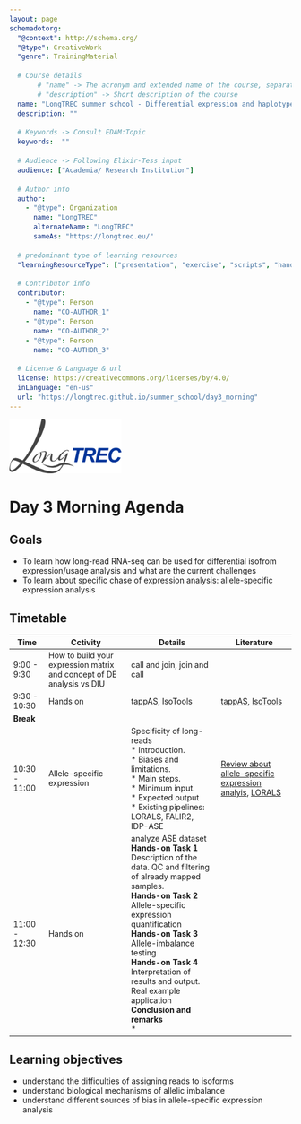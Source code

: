 ```yaml
---
layout: page
schemadotorg:
  "@context": http://schema.org/
  "@type": CreativeWork
  "genre": TrainingMaterial

  # Course details
       # "name" -> The acronym and extended name of the course, separated by " - "
       # "description" -> Short description of the course
  name: "LongTREC summer school - Differential expression and haplotype analysis using long reads"
  description: ""

  # Keywords -> Consult EDAM:Topic
  keywords:  ""

  # Audience -> Following Elixir-Tess input
  audience: ["Academia/ Research Institution"]

  # Author info
  author:
    - "@type": Organization
      name: "LongTREC"
      alternateName: "LongTREC"
      sameAs: "https://longtrec.eu/"

  # predominant type of learning resources
  "learningResourceType": ["presentation", "exercise", "scripts", "handout"]

  # Contributor info
  contributor:
    - "@type": Person
      name: "CO-AUTHOR_1"
    - "@type": Person
      name: "CO-AUTHOR_2"
    - "@type": Person
      name: "CO-AUTHOR_3"

  # License & Language & url
  license: https://creativecommons.org/licenses/by/4.0/
  inLanguage: "en-us"
  url: "https://longtrec.github.io/summer_school/day3_morning"
---
```

<img src="../assets/logos/LongTREC_logo_FINAL.png" width="200" />

# Day 3 Morning Agenda

## Goals
* To learn how long-read RNA-seq can be used for differential isofrom expression/usage analysis and what are the current challenges
* To learn about specific chase of expression analysis: allele-specific expression analysis


## Timetable
| Time | Cctivity | Details | Literature |
|------|---------|---------|------------|
| 9:00 - 9:30 | How to build your expression matrix and concept of DE analysis vs DIU | call and join, join and call |  |
| 9:30 - 10:30 | Hands on | tappAS, IsoTools | [tappAS](https://genomebiology.biomedcentral.com/articles/10.1186/s13059-020-02028-w), [IsoTools](https://isotools.readthedocs.io/en/latest/)|
| **Break** | 
| 10:30 - 11:00 | Allele-specific expression | Specificity of long-reads<br>* Introduction.<br>* Biases and limitations.<br>* Main steps.<br>* Minimum input.<br>* Expected output<br>* Existing pipelines: LORALS, FALIR2, IDP-ASE |  [Review about allele-specific expression analyis](https://www.annualreviews.org/content/journals/10.1146/annurev-biodatasci-021621-122219), [LORALS](https://www.nature.com/articles/s41586-022-05035-y)|
| 11:00 - 12:30 | Hands on | analyze ASE dataset<br>**Hands-on Task 1**<br>Description of the data. QC and filtering of already mapped samples.<br>**Hands-on Task 2**<br>Allele-specific expression quantification<br>**Hands-on Task 3**<br>Allele-imbalance testing<br>**Hands-on Task 4**<br>Interpretation of results and output. Real example application<br>**Conclusion and remarks**<br>* |  |



## Learning objectives

- understand the difficulties of assigning reads to isoforms
- understand biological mechanisms of allelic imbalance
- understand different sources of bias in allele-specific expression analysis
